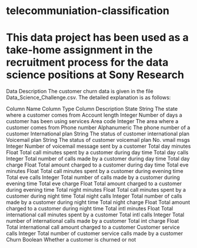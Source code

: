 # telecommuniation-classification
# This data project has been used as a take-home assignment in the recruitment process for the data science positions at Sony Research

Data Description
The customer churn data is given in the file Data_Science_Challenge.csv. The detailed explanation is as follows:

Column Name	 Column Type	  Column Description
State	       String	        The state where a customer comes from
Account length	Integer	     Number of days a customer has been using services
Area code	    Integer	        The area where a customer comes from
Phone number	Alphanumeric	 The phone number of a customer
International plan	String	 The status of customer international plan
Voicemail plan	String	     The status of customer voicemail plan
No. vmail msgs	Integer	      Number of voicemail message sent by a customer
Total day minutes	Float	     Total call minutes spent by a customer during day time
Total day calls	Integer	     Total number of calls made by a customer during day time
Total day charge	Float	     Total amount charged to a customer during day time
Total eve minutes	Float	     Total call minutes spent by a customer during evening time
Total eve calls	Integer	     Total number of calls made by a customer during evening time
Total eve charge	Float	     Total amount charged to a customer during evening time
Total night minutes	Float	    Total call minutes spent by a customer during night time
Total night calls	Integer	   Total number of calls made by a customer during night time
Total night charge	Float	   Total amount charged to a customer during night time
Total intl minutes	Float	   Total international call minutes spent by a customer
Total intl calls	Integer	   Total number of international calls made by a customer
Total int charge	 Float	    Total international call amount charged to a customer
Customer service calls	Integer	Total number of customer service calls made by a customer
Churn	Boolean	Whether a customer is churned or not
